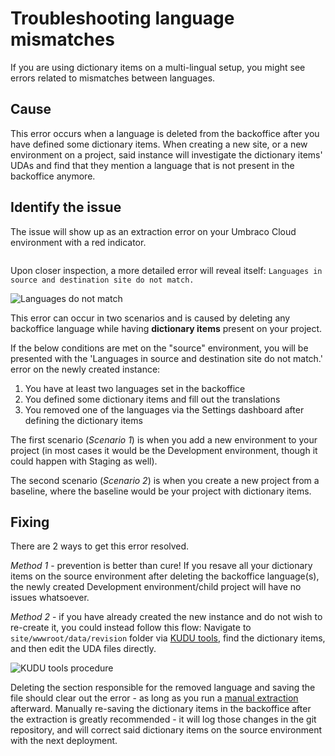 # Troubleshooting language mismatches

If you are using dictionary items on a multi-lingual setup, you might see errors related to mismatches between languages.

## Cause

This error occurs when a language is deleted from the backoffice after you have defined some dictionary items. When creating a new site, or a new environment on a project, said instance will investigate the dictionary items' UDAs and find that they mention a language that is not present in the backoffice anymore.

## Identify the issue

The issue will show up as an extraction error on your Umbraco Cloud environment with a red indicator.

<figure><img src="../../../.gitbook/assets/image (55).png" alt=""><figcaption></figcaption></figure>

Upon closer inspection, a more detailed error will reveal itself: `Languages in source and destination site do not match.`

![Languages do not match](../../../troubleshooting/deployments/images/detailed-error.png)

This error can occur in two scenarios and is caused by deleting any backoffice language while having **dictionary items** present on your project.

If the below conditions are met on the "source" environment, you will be presented with the 'Languages in source and destination site do not match.' error on the newly created instance:

1. You have at least two languages set in the backoffice
2. You defined some dictionary items and fill out the translations
3. You removed one of the languages via the Settings dashboard after defining the dictionary items

The first scenario (_Scenario 1_) is when you add a new environment to your project (in most cases it would be the Development environment, though it could happen with Staging as well).

The second scenario (_Scenario 2_) is when you create a new project from a baseline, where the baseline would be your project with dictionary items.

## Fixing

There are 2 ways to get this error resolved.

_Method 1_ - prevention is better than cure! If you resave all your dictionary items on the source environment after deleting the backoffice language(s), the newly created Development environment/child project will have no issues whatsoever.

_Method 2_ - if you have already created the new instance and do not wish to re-create it, you could instead follow this flow: Navigate to `site/wwwroot/data/revision` folder via [KUDU tools](../../power-tools/), find the dictionary items, and then edit the UDA files directly.

![KUDU tools procedure](../../../troubleshooting/deployments/images/kudutools.png)

Deleting the section responsible for the removed language and saving the file should clear out the error - as long as you run a [manual extraction](../../power-tools/manual-extractions.md) afterward. Manually re-saving the dictionary items in the backoffice after the extraction is greatly recommended - it will log those changes in the git repository, and will correct said dictionary items on the source environment with the next deployment.
